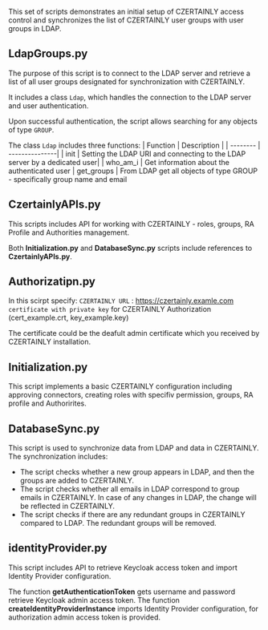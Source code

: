 This set of scripts demonstrates an initial setup of CZERTAINLY access control and synchronizes the list of CZERTAINLY user groups with user groups in LDAP.


## LdapGroups.py

The purpose of this script is to connect to the LDAP server and retrieve a list of all user groups designated for synchronization with CZERTAINLY.

It includes a class `Ldap`, which handles the connection to the LDAP server and user authentication.

Upon successful authentication, the script allows searching for any objects of type `GROUP`. 

The class `Ldap` includes three functions:
| Function | 	 Description |
| -------- |  ---------------|
|  init | Setting the LDAP URI and connecting to the LDAP server by a dedicated user|
| who_am_i | Get information about the authenticated user
| get_groups | From LDAP get all objects of type GROUP - specifically group name and email


## CzertainlyAPIs.py

This scripts includes API for working with CZERTAINLY - roles, groups, RA Profile and Authorities management.

Both **Initialization.py** and **DatabaseSync.py** scripts include references to **CzertainlyAPIs.py**.


## Authorizatipn.py

In this scirpt specify:
`CZERTAINLY URL` : https://czertainly.examle.com
`certificate with private key` for CZERTAINLY Authorization (cert_example.crt, key_example.key)

The certificate could be the deafult admin certificate which you received by CZERTAINLY installation.

## Initialization.py 

This script implements a basic CZERTAINLY configuration including approving connectors, creating roles with specifiv permission, groups, RA profile and Authorirites. 

## DatabaseSync.py

This script is used to synchronize data from LDAP and data in CZERTAINLY. 
The synchronization includes: 

- The script checks whether a new group appears in LDAP, and then the groups are added to CZERTAINLY.
- The script checks whether all emails in LDAP correspond to group emails in CZERTAINLY. In case of any changes in LDAP, the change will be reflected in CZERTAINLY.
- The script checks if there are any redundant groups in CZERTAINLY compared to LDAP. The redundant groups will be removed. 

## identityProvider.py

This script includes API to retrieve Keycloak access token and import Identity Provider configuration. 

The function **getAuthenticationToken** gets username and password retrieve Keycloak admin access token.
The function **createIdentityProviderInstance** imports Identity Provider configuration, for authorization admin access token is provided.

